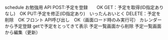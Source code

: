 schedule
お勉強用
API
POST:予定を登録　　OK
GET：予定を取得(ID指定ありなし)　OK
PUT:予定を修正(ID指定あり)　いったんおいとく
DELETE：予定を削除　OK
フロント
API呼び出し　OK（画面ロード時のみ実行可）
カレンダーから予定登録
getで予定をとってきて表示
予定一覧画面から削除
予定一覧画面から編集（更新）